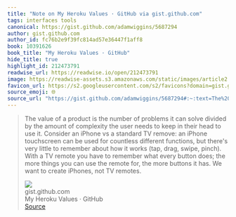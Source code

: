 ```yaml
---
title: "Note on My Heroku Values · GitHub via gist.github.com"
tags: interfaces tools
canonical: https://gist.github.com/adamwiggins/5687294
author: gist.github.com
author_id: fc76b2e9f39fc814ad57e36447f1aff8
book: 10391626
book_title: "My Heroku Values · GitHub"
hide_title: true
highlight_id: 212473791
readwise_url: https://readwise.io/open/212473791
image: https://readwise-assets.s3.amazonaws.com/static/images/article2.74d541386bbf.png
favicon_url: https://s2.googleusercontent.com/s2/favicons?domain=gist.github.com
source_emoji: 🌐
source_url: "https://gist.github.com/adamwiggins/5687294#:~:text=The%20value%20of,not%20TV%20remotes."
---
```


> The value of a product is the number of problems it can solve divided by the amount of complexity the user needs to keep in their head to use it. Consider an iPhone vs a standard TV remove: an iPhone touchscreen can be used for countless different functions, but there's very little to remember about how it works (tap, drag, swipe, pinch). With a TV remote you have to remember what every button does; the more things you can use the remote for, the more buttons it has. We want to create iPhones, not TV remotes.
> <div class="quoteback-footer"><div class="quoteback-avatar"><img class="mini-favicon" src="https://s2.googleusercontent.com/s2/favicons?domain=gist.github.com"></div><div class="quoteback-metadata"><div class="metadata-inner"><span style="display:none">FROM:</span><div aria-label="gist.github.com" class="quoteback-author"> gist.github.com</div><div aria-label="My Heroku Values · GitHub" class="quoteback-title"> My Heroku Values · GitHub</div></div></div><div class="quoteback-backlink"><a target="_blank" aria-label="go to the full text of this quotation" rel="noopener" href="https://gist.github.com/adamwiggins/5687294#:~:text=The%20value%20of,not%20TV%20remotes." class="quoteback-arrow"> Source</a></div></div>